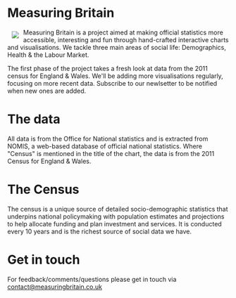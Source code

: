 # Measuring Britain

<a href="https://www.measuringbritain.co.uk"><img src="https://cloud.githubusercontent.com/assets/10219824/16449118/69ae69ca-3ded-11e6-8c1e-bc81509f3d8a.png" align="left" hspace="10" vspace="6"></a>

Measuring Britain is a project aimed at making official statistics more accessible, interesting and fun through hand-crafted interactive charts and visualisations. We tackle three main areas of social life: Demographics, Health & the Labour Market.

The first phase of the project takes a fresh look at data from the 2011 census for England & Wales. We'll be adding more visualisations regularly, focusing on more recent data. Subscribe to our newlsetter to be notified when new ones are added.

# The data

All data is from the Office for National statistics and is extracted from NOMIS, a web-based database of official national statistics. Where "Census" is mentioned in the title of the chart, the data is from the 2011 Census for England & Wales.

# The Census

The census is a unique source of detailed socio-demographic statistics that underpins national policymaking with population estimates and projections to help allocate funding and plan investment and services. It is conducted every 10 years and is the richest source of social data we have.

# Get in touch

For feedback/comments/questions please get in touch via contact@measuringbritain.co.uk

